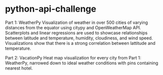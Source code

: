 # python-api-challenge

Part 1: WeatherPy
Visualization of weather in over 500 cities of varying distances from the equator using citypy and OpenWeatherMap API. Scatterplots and linear regressions are used to showcase relationships between latitude and temperature, humidity, cloudiness, and wind speed. Visualizations show that there is a strong correlation between lattitude and temperature.

Part 2: VacationPy
Heat map visualization for every city from Part 1: WeatherPy, narrowed down to ideal weather conditions with pins containing nearest hotel.
